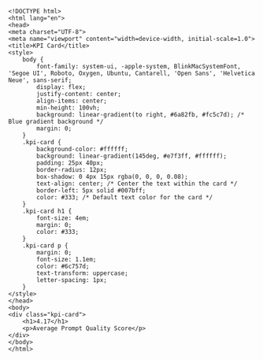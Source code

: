 
    <!DOCTYPE html>
    <html lang="en">
    <head>
    <meta charset="UTF-8">
    <meta name="viewport" content="width=device-width, initial-scale=1.0">
    <title>KPI Card</title>
    <style>
        body {
            font-family: system-ui, -apple-system, BlinkMacSystemFont, 'Segoe UI', Roboto, Oxygen, Ubuntu, Cantarell, 'Open Sans', 'Helvetica Neue', sans-serif;
            display: flex;
            justify-content: center;
            align-items: center;
            min-height: 100vh;
            background: linear-gradient(to right, #6a82fb, #fc5c7d); /* Blue gradient background */
            margin: 0;
        }
        .kpi-card {
            background-color: #ffffff;
            background: linear-gradient(145deg, #e7f3ff, #ffffff);
            padding: 25px 40px;
            border-radius: 12px;
            box-shadow: 0 4px 15px rgba(0, 0, 0, 0.08);
            text-align: center; /* Center the text within the card */
            border-left: 5px solid #007bff;
            color: #333; /* Default text color for the card */
        }
        .kpi-card h1 {
            font-size: 4em;
            margin: 0;
            color: #333;
        }
        .kpi-card p {
            margin: 0;
            font-size: 1.1em;
            color: #6c757d;
            text-transform: uppercase;
            letter-spacing: 1px;
        }
    </style>
    </head>
    <body>
    <div class="kpi-card">
        <h1>4.17</h1>
        <p>Average Prompt Quality Score</p>
    </div>
    </body>
    </html>
    